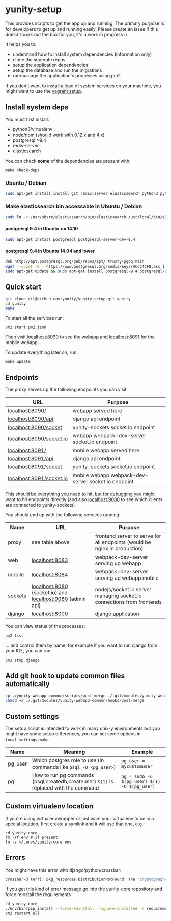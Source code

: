 # yunity-setup

This provides scripts to get the app up and running. The primary purpose is for developers to get up and running easily. Please create an issue if this doesn't work out the box for you, it's a work in progress :)

It helps you to:
- understand how to install system dependencies (information only)
- clone the seperate repos
- setup the application dependencies
- setup the database and run the migrations
- run/manage the application's processes using pm2
 
If you don't want to install a load of system services on your machine, you might want to use the [vagrant setup](https://github.com/yunity/yunity-vagrant).

## Install system deps

You must first install:
- python3/virtualenv
- node/npm (should work with 0.12.x and 4.x)
- postgresql >9.4
- redis-server
- elasticsearch

You can check __some__ of the dependencies are present with:

```
make check-deps
```

### Ubuntu / Debian

```sh
sudo apt-get install install git redis-server elasticsearch python3 python3-dev python-virtualenv postgresql postgresql-server-dev-9.4 gcc build-essential g++ libffi-dev libncurses5-dev
```

### Make elasticsearch bin accessable in Ubuntu / Debian

```sh
sudo ln -s /usr/share/elasticsearch/bin/elasticsearch /usr/local/bin/elasticsearch
```

#### postgresql 9.4 in Ubuntu >= 14.10

```sh
sudo apt-get install postgresql postgresql-server-dev-9.4
```

#### postgresql 9.4 in Ubuntu 14.04 and lower

```sh
deb http://apt.postgresql.org/pub/repos/apt/ trusty-pgdg main
wget --quiet -O - https://www.postgresql.org/media/keys/ACCC4CF8.asc | sudo apt-key add -
sudo apt-get update && sudo apt-get install postgresql-9.4 postgresql-server-dev-9.4
```

## Quick start

```sh
git clone git@github.com:yunity/yunity-setup.git yunity
cd yunity
make
```

To start all the services run:

```sh
pm2 start pm2.json
```

Then visit [localhost:8090](http://localhost:8090) to see the webapp and [localhost:8091](http://localhost:8091) for the mobile webapp.

To update everything later on, run:

```
make update
```

## Endpoints

The proxy serves up the following endpoints you can visit:

URL                                                         | Purpose
------------------------------------------------------------|----------------------------------------------
[localhost:8090/](http://localhost:8090/)                   | webapp served here
[localhost:8090/api](http://localhost:8090/api/)             | django api endpoint
[localhost:8090/socket](http://localhost:8090/socket/)       | yunity-sockets socket.io endpoint
[localhost:8090/socket.io](http://localhost:8090/socket.io/) | webapp webpack-dev-server socket.io endpoint
[localhost:8091/](http://localhost:8091/)                   | mobile webapp served here
[localhost:8091/api](http://localhost:8091/api/)             | django api endpoint
[localhost:8091/socket](http://localhost:8091/socket/)       | yunity-sockets socket.io endpoint
[localhost:8091/socket.io](http://localhost:8091/socket.io/) | mobile webapp webpack-dev-server socket.io endpoint

This should be everything you need to hit, but for debugging you might want to hit endpoints directly (and also [localhost:9080](http://localhost:9080) to see which clients are connected to yunity-sockets)

You should end up with the following services running:

Name    | URL                                                                       | Purpose
--------|---------------------------------------------------------------------------|--------------------------------
proxy   | see table above | frontend server to serve for all endpoints (would be nginx in production)
web     | [localhost:8083](http://localhost:8083)                                   | webpack-dev-server serving up webapp  
mobile  | [localhost:8084](http://localhost:8084)                                   | webpack-dev-server serving up webapp mobile
sockets | [localhost:8080](http://localhost:8080) (socket.io) and [localhost:9080](http://localhost:9080) (admin api)   | nodejs/socket.io server managing socket.io connections from frontends
django  | [localhost:8000](http://localhost:8000)                                   | django application

You can view status of the processes:

```sh
pm2 list
```

... and control them by name, for example if you want to run django from your IDE, you can run:

```sh
pm2 stop django
```

## Add git hook to update common files automatically

```sh
cp ./yunity-webapp-common/scripts/post-merge ./.git/modules/yunity-webapp-common/hooks/
chmod +x ./.git/modules/yunity-webapp-common/hooks/post-merge
```

## Custom settings

The setup script is intended to work in many unix-y environments but you might have some setup differences, you can set some options in `local_settings.make`:

Name     | Meaning                                                                               | Example
---------|---------------------------------------------------------------------------------------|-----------------------------
pg_user  | Which postgres role to use (in commands like `psql -U <pg_user>`)                     | `pg_user = mycustomuser`
pg       | How to run pg commands (psql,createdb,createuser) `$(1)` is replaced with the command | `pg = sudo -u $(pg_user) $(1) -U $(pg_user)`

## Custom virtualenv location

If you're using virtualenvwrapper or just want your virtualenv to be in a special location, first create a symlink and it will use that one, e.g.:

```
cd yunity-core
rm -rf env # if present
ln -s ~/.envs/yunity-core env
```

## Errors

You might have this error with django/python/crossbar:

```sh
crossbar-3 (err): pkg_resources.DistributionNotFound: The 'cryptography>=0.7' distribution was not found and is required by pyOpenSSL
```

if you get this kind of error message go into the yunity-core repository and force reinstall the requirements


```sh
cd yunity-core
./env/bin/pip install --force-reinstall --ignore-installed -r requirements.pip
pm2 restart all
```
